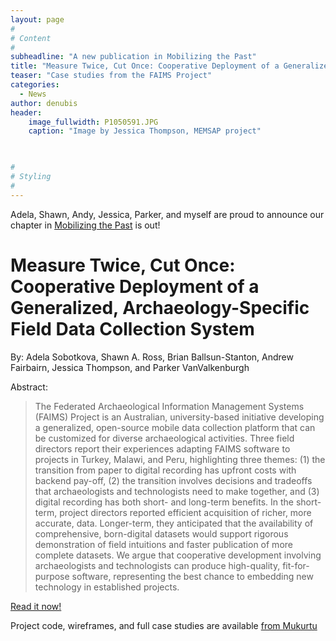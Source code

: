 ```yaml
---
layout: page
#
# Content
#
subheadline: "A new publication in Mobilizing the Past"
title: "Measure Twice, Cut Once: Cooperative Deployment of a Generalized, Archaeology Specific Field Data Collection System"
teaser: "Case studies from the FAIMS Project"
categories:
  - News
author: denubis
header:
    image_fullwidth: P1050591.JPG
    caption: "Image by Jessica Thompson, MEMSAP project" 
    


#
# Styling
#
---
```


Adela, Shawn, Andy, Jessica, Parker, and myself are proud to announce our chapter in [Mobilizing the Past](https://thedigitalpress.org/mobilizing-the-past-for-a-digital-future/) is out!

# Measure Twice, Cut Once: Cooperative Deployment of a Generalized, Archaeology-Specific Field Data Collection System

By: Adela Sobotkova, Shawn A. Ross, Brian Ballsun-Stanton, Andrew Fairbairn, Jessica Thompson, and Parker VanValkenburgh

Abstract: 

> The Federated Archaeological Information Management Systems (FAIMS) Project is an Australian, university-based initiative developing a generalized, open-source mobile data collection platform that can be customized for diverse archaeological activities. Three field directors report their experiences adapting FAIMS software to projects in Turkey, Malawi, and Peru, highlighting three themes: (1) the transition from paper to digital recording has upfront costs with backend pay-off, (2) the transition involves decisions and tradeoffs that archaeologists and technologists need to make together, and (3) digital recording has both short- and long-term benefits. In the short-term, project directors reported efficient acquisition of richer, more accurate, data. Longer-term, they anticipated that the availability of comprehensive, born-digital datasets would support rigorous demonstration of field intuitions and faster publication of more complete datasets. We argue that cooperative development involving archaeologists and technologists can produce high-quality, fit-for-purpose software, representing the best chance to embedding new technology in established projects.

[Read it now!](/documents/3_2_sobotkova.pdf)

Project code, wireframes, and full case studies are available [from Mukurtu](https://mobilizingthepast.mukurtu.net/collection/32-measure-twice-cut-once-cooperative-deployment-generalized-archaeology-specific-field)